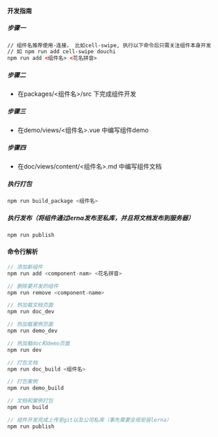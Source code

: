 #### 开发指南

##### 步骤一
``` html
// 组件名推荐使用-连接， 比如cell-swipe, 执行以下命令后只需关注组件本身开发
// 如 npm run add cell-swipe douchi
npm run add <组件名> <花名拼音>
```

##### 步骤二
- 在packages/<组件名>/src 下完成组件开发

##### 步骤三
- 在demo/views/<组件名>.vue 中编写组件demo

##### 步骤四
- 在doc/views/content/<组件名>.md 中编写组件文档

##### 执行打包
``` javascript
npm run build_package <组件名>
```

##### 执行发布（将组件通过lerna发布至私库，并且将文档发布到服务器）
``` javascript
npm run publish
```

#### 命令行解析
``` javascript
// 添加新组件
npm run add <component-nam> <花名拼音>

// 删除要开发的组件
npm run remove <component-name>

// 热加载文档页面
npm run doc_dev

// 热加载案例页面
npm run demo_dev

// 热加载doc和demo页面
npm run dev

// 打包文档
npm run doc_build <组件名>

// 打包案例
npm run demo_build

// 文档和案例打包
npm run build

// 组件开发完成上传至git以及公司私库（事先需要全局安装lerna）
npm run publish
```
